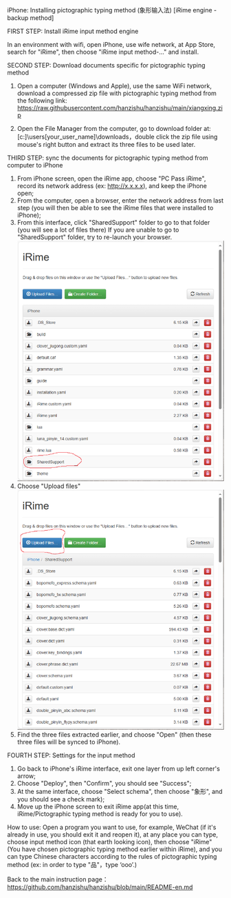iPhone: Installing pictographic typing method (象形输入法)  [iRime engine - backup method]

FIRST STEP: Install iRime input method engine

In an environment with wifi, open iPhone, use wife network, at App Store, search for "iRime", then choose "iRime input method-..." and install.

SECOND STEP: Download documents specific for pictographic typing method

1. Open a computer (Windows and Apple), use the same WiFi network, download a compressed zip file with pictographic typing method from the following link:
https://raw.githubusercontent.com/hanzishu/hanzishu/main/xiangxing.zip

2. Open the File Manager from the computer, go to download folder at: [c:]\users\[your_user_name]\downloads，double click the zip file using mouse's right button and extract its three files to be used later. 

THIRD STEP: sync the documents for pictographic typing method from computer to iPhone
1. From iPhone screen, open the iRime app, choose "PC Pass iRime", record its network address (ex: http://x.x.x.x), and keep the iPhone open;
2. From the computer, open a browser, enter the network address from last step (you will then be able to see the iRime files that were installed to iPhone);
3. From this interface, click "SharedSupport" folder to go to that folder (you will see a lot of files there)
If you are unable to go to "SharedSupport" folder, try to re-launch your browser.
![alt text](https://github.com/hanzishu/hanzishu/blob/main/iphonepcsupport.png)
4. Choose "Upload files"
![alt text](https://github.com/hanzishu/hanzishu/blob/main/iphonepcfileupload.png)
5. Find the three files extracted earlier, and choose "Open" (then these three files will be synced to iPhone). 

FOURTH STEP: Settings for the input method
1. Go back to iPhone's iRime interface, exit one layer from up left corner's arrow;
2. Choose "Deploy", then "Confirm", you should see "Success";
3. At the same interface, choose "Select schema", then choose "象形", and you should see a check mark);
4. Move up the iPhone screen to exit iRime app(at this time, iRime/Pictographic typing method is ready for you to use).

How to use: Open a program you want to use, for example, WeChat (if it's already in use, you should exit it and reopen it), at any place you can type, choose input method icon (that earth looking icon), then choose "iRime" (You have chosen pictographic typing method earlier within iRime), and you can type Chinese characters according to the rules of pictographic typing method (ex: in order to type "品"，type ‘ooo’.)

Back to the main instruction page： https://github.com/hanzishu/hanzishu/blob/main/README-en.md
